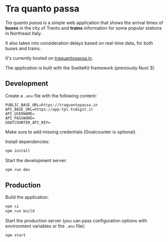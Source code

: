 # Tra quanto passa

*Tra quanto passa* is a simple web application that shows the arrival times of **buses** in the city of Trento and **trains** information for some popular stations in Northeast Italy.

It also takes into consideration delays based on real-time data, for both buses and trains.

It's currently hosted on [traquantopassa.in](https://traquantopassa.in).

The application is built with the SvelteKit framework (previously Nuxt 3).

## Development

Create a `.env` file with the following content:

```
PUBLIC_BASE_URL=https://traquantopassa.in
API_BASE_URL=https://app-tpl.tndigit.it
API_USERNAME=
API_PASSWORD=
GOATCOUNTER_API_KEY=
```

Make sure to add missing credentials (Goatcounter is optional).

Install dependencies:

```bash
npm install
```

Start the development server:

```bash
npm run dev
```

## Production

Build the application:

```bash
npm ci
npm run build
```

Start the production server (you can pass configuration options with environment variables or the `.env` file):

```bash
npm start
```
